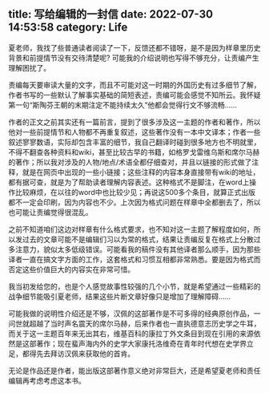 title: 写给编辑的一封信
date: 2022-07-30 14:53:58
category: Life
---

夏老师，我找了些普通读者阅读了一下，反馈还都不错呀，是不是因为样章里历史背景和前提情节没有交待清楚呢? 可能我的介绍说明也写得不够充分，让责编产生理解困扰了。

责编每天要审读大量的文字，而且不可能对这一时期的外国历史有过多细节了解，作者书写的一些默认了解事实基础的简短表述，责编可能会感觉不知所云。我怀疑第一句“斯陶芬王朝的末期注定不能持续太久”他都会觉得行文不够流畅……


作者的正文之前其实还有一篇前言，提到了很多涉及这一主题的作者和著作，所以他对一些前提情节和人物都不再重复叙述，这些著作没有一本中文译本；作者一些叙述寥寥数语，实际却包含丰富的细节，我自己翻译时碰到很多地方也不明就里，不得不翻查各种资料和wiki，甚至比较古早的书籍，如格罗戈雷维乌斯和席尔马赫的著作；所以我对涉及的人物/地点/术语全都仔细查对，并且以链接的形式做了注释，就是在网页中出现的一些小链接；这些注释的内容本身直接带有wiki的地址，都有据可查，就是为了帮助读者理解内容表述。这种格式不是脚注，在word上操作比较麻烦，在以往的word中也比较少见；再说这500多个条目，就算正式出版都不一定会印刷，因为内容也不少。上次因为格式问题在样章中全都删去了，所以也可能让责编觉得很混乱。

之前不知道咱们这边对样章有什么格式要求，也不知对这一主题了解程度如何，所以发过去的文章可能不是编辑们习以为常的格式，结果让责编反复在格式上分散过多注意力，貌似太多低级错误。可能看我的稿件没有其他译者那么顺手，因为那些译者一直在搞文字方面的工作，这套格式和习惯互相都非常熟悉。要是因为格式而否定这些价值巨大的内容实在非常可惜。

我当初发给您的，也是个人感觉故事性较强的几个小节，就是希望通过一些精彩的战争细节能吸引夏老师，结果这些片断文章好像只是增加了理解障碍……

可能我做的说明性介绍还是不够，汉佩的这部著作是不可多得的经典原创作品，一问世就超越了当时声名震天的席尔马赫，后来作者也一直执德意志历史学之牛耳，而关于这一主题百年来无出其右，维基百科的康拉丁外文条目到现在引用的来源依然是这部著作；现在蜚声海内外的史学大家康托洛维奇在青年时代想在史学界立足，都得先去拜访汉佩来获取他的首肯。

无论是作品还是作者，能出版这部著作意义绝对非常巨大，还是希望夏老师和责任编辑再考虑考虑这本书。
